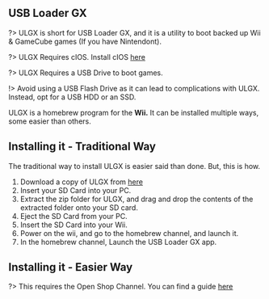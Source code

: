 ## USB Loader GX

?> ULGX is short for USB Loader GX, and it is a utility to boot backed up Wii & GameCube games (If you have Nintendont).

?> ULGX Requires cIOS. Install cIOS [here](buttfuck)

?> ULGX Requires a USB Drive to boot games.

!> Avoid using a USB Flash Drive as it can lead to complications with ULGX. Instead, opt for a USB HDD or an SSD.

ULGX is a homebrew program for the **Wii.** It can be installed multiple ways, some easier than others.

## Installing it - Traditional Way

The traditional way to install ULGX is easier said than done. But, this is how.

1. Download a copy of ULGX from [here](https://hbb1.oscwii.org/hbb/usbloader_gx/usbloader_gx.zip)
2. Insert your SD Card into your PC.
3. Extract the zip folder for ULGX, and drag and drop the contents of the extracted folder onto your SD card.
4. Eject the SD Card from your PC.
5. Insert the SD Card into your Wii.
6. Power on the wii, and go to the homebrew channel, and launch it.
7. In the homebrew channel, Launch the USB Loader GX app.

## Installing it - Easier Way

?> This requires the Open Shop Channel. You can find a guide [here](osc)
